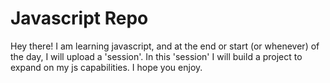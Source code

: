 # Javascript Repo
Hey there! I am learning javascript, and at the end or start (or whenever) of the day, I will upload a 'session'. In this 'session' I will build a project to expand on my js capabilities. I hope you enjoy.
